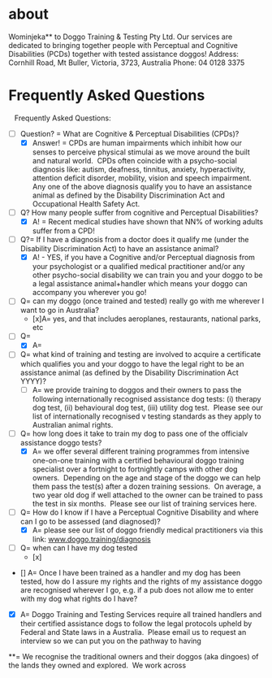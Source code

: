 # about
Wominjeka** to Doggo Training & Testing Pty Ltd. Our services are dedicated to bringing together people with Perceptual and Cognitive Disabilities (PCDs) together with tested assistance doggos!
Address: Cornhill Road, Mt Buller, Victoria, 3723, Australia
Phone: 04 0128 3375

# Frequently Asked Questions
  
Frequently Asked Questions:
  - [ ] Question? = What are Cognitive & Perceptual Disabilities (CPDs)?
    - [x] Answer! = CPDs are human impairments which inhibit how our senses to perceive physical stimulai as we move around the built and natural world.  CPDs often coincide with a psycho-social diagnosis like: autism, deafness, tinnitus, anxiety, hyperactivity, attention deficit disorder, mobility, vision and speech impairment.  Any one of the above diagnosis qualify you to have an assistance animal as defined by the Disability Discrimination Act and Occupational Health Safety Act.  
  - [ ] Q? How many people suffer from cognitive and Perceptual Disabilities?
    - [x] A! = Recent medical studies have shown that NN% of working adults suffer from a CPD!
  - [ ] Q?= If I have a diagnosis from a doctor does it qualify me (under the Disability Discrimination Act) to have an assistance animal?
    - [x] A! - YES, if you have a Cognitive and/or Perceptual diagnosis from your psychologist or a qualified medical practitioner and/or any other psycho-social disability we can train you and your doggo to be a legal assistance animal+handler which means your doggo can accompany you wherever you go!
  - [ ] Q= can my doggo (once trained and tested) really go with me wherever I want to go in Australia?
    - [x]A= yes, and that includes aeroplanes, restaurants, national parks, etc
  - [ ] Q= 
    - [x] A=
  - [ ] Q= what kind of training and testing are involved to acquire a certificate which qualifies you and your doggo to have the legal right to be an assistance animal (as defined by the Disability Discrimination Act YYYY)?
    - [ ] A= we provide training to doggos and their owners to pass the following internationally recognised assistance dog tests: (i) therapy dog test, (ii) behavioural dog test, (iii) utility dog test.  Please see our list of internationally recognised v testing standards as they apply to Australian animal rights.
  - [ ] Q= how long does it take to train my dog to pass one of the officialv assistance doggo tests?
    - [x] A= we offer several different training programmes from intensive one-on-one training with a certified behavioural doggo training specialist over a fortnight to fortnightly camps with other dog owners.  Depending on the age and stage of the doggo we can help them pass the test(s) after a dozen training sessions.  On average, a two year old dog if well attached to the owner can be trained to pass the test in six months.  Please see our list of training services here.
  - [ ] Q= How do I know if I have a Perceptual Cognitive Disability and where can I go to be assessed (and diagnosed)?
    - [x] A= please see our list of doggo friendly medical practitioners via this link: www.doggo.training/diagnosis
  - [ ] Q= when can I have my dog tested
    - [x] 
  - [] A= Once I have been trained as a handler and my dog has been tested, how do I assure my rights and the rights of my assistance doggo are recognised wherever I go, e.g. if a pub does not allow me to enter with my dog what rights do I have?
  - [x] A= Doggo Training and Testing Services require all trained handlers and their certified assistance dogs to follow the legal protocols upheld by Federal and State laws in a Australia.  Please email us to request an interview so we can put you on the pathway to having 


**= We recognise the traditional owners and their doggos (aka dingoes) of the lands they owned and explored.  We work across 
